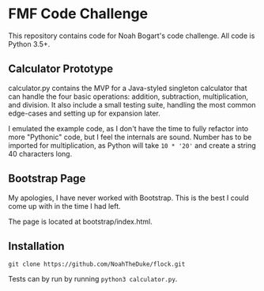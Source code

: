 # FMF Code Challenge

This repository contains code for Noah Bogart's code challenge. All code is Python 3.5+.

## Calculator Prototype

calculator.py contains the MVP for a Java-styled singleton calculator that can handle the four basic operations:
addition, subtraction, multiplication, and division. It also include a small testing suite, handling the most common
edge-cases and setting up for expansion later.

I emulated the example code, as I don't have the time to fully refactor into more "Pythonic" code, but I feel the
internals are sound. Number has to be imported for multiplication, as Python will take `10 * '20'` and create a string
40 characters long.

## Bootstrap Page

My apologies, I have never worked with Bootstrap. This is the best I could come up with in the time I had left.

The page is located at bootstrap/index.html.

## Installation

    git clone https://github.com/NoahTheDuke/flock.git

Tests can by run by running `python3 calculator.py`.
